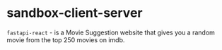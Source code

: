 # sandbox-client-server

`fastapi-react` - is a Movie Suggestion website that gives you a random movie from the top 250 movies on imdb.
